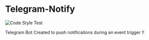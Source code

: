 # Telegram-Notify


![Code Style Test](https://github.com/rexdivakar/Telegram-Notify/workflows/Code%20Style%20Test/badge.svg)



Telegram Bot Created to push notifications during an event trigger !!